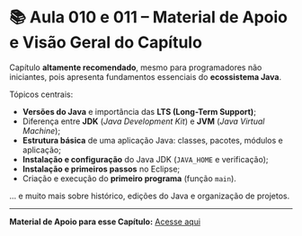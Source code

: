 # 📚 Aula 010 e 011 – Material de Apoio e Visão Geral do Capítulo

Capítulo **altamente recomendado**, mesmo para programadores não iniciantes, pois apresenta fundamentos essenciais do **ecossistema Java**.  

Tópicos centrais:  
- **Versões do Java** e importância das **LTS (Long-Term Support)**;  
- Diferença entre **JDK** (*Java Development Kit*) e **JVM** (*Java Virtual Machine*);  
- **Estrutura básica** de uma aplicação Java: classes, pacotes, módulos e aplicação;  
- **Instalação e configuração** do Java JDK (`JAVA_HOME` e verificação);  
- **Instalação e primeiros passos** no Eclipse;  
- Criação e execução do **primeiro programa** (função `main`).  

... e muito mais sobre histórico, edições do Java e organização de projetos.  

---

**Material de Apoio para esse Capítulo:** [Acesse aqui](link)  